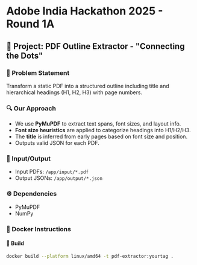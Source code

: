 # Adobe India Hackathon 2025 - Round 1A
## 🧠 Project: PDF Outline Extractor - "Connecting the Dots"

### 📌 Problem Statement
Transform a static PDF into a structured outline including title and hierarchical headings (H1, H2, H3) with page numbers.

### 🔍 Our Approach
- We use **PyMuPDF** to extract text spans, font sizes, and layout info.
- **Font size heuristics** are applied to categorize headings into H1/H2/H3.
- The **title** is inferred from early pages based on font size and position.
- Outputs valid JSON for each PDF.

### 📂 Input/Output
- Input PDFs: `/app/input/*.pdf`
- Output JSONs: `/app/output/*.json`

### ⚙️ Dependencies
- PyMuPDF
- NumPy

### 🐳 Docker Instructions

#### 🔨 Build
```bash
docker build --platform linux/amd64 -t pdf-extractor:yourtag .
